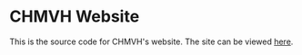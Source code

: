 # CHMVH Website

This is the source code for CHMVH's website. The site can be viewed
[here](http://chapelhillvet.com).